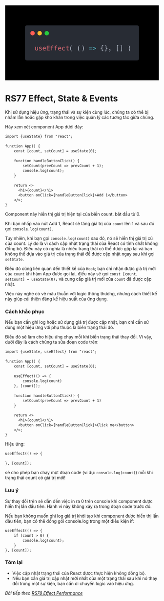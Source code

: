 ![Create-HTML-1](images/effect.webp) 

# RS77 Effect, State & Events

Khi sử dụng hiệu ứng, trạng thái và sự kiện cùng lúc, chúng ta có thể bị nhầm lẫn hoặc gặp khó khăn trong việc quản lý các tương tác giữa chúng.

Hãy xem xét component App dưới đây:

```
import {useState} from "react";

function App() {
    const [count, setCount] = useState(0);

    function handleButtonClick() {
        setCount(prevCount => prevCount + 1);
        console.log(count);
    }

    return <>
      <h1>{count}</h1>
      <button onClick={handleButtonClick}>Add 1</button>
    </>;
}
```

Component này hiển thị giá trị hiện tại của biến count, bắt đầu từ 0.

Khi bạn nhấp vào nút Add 1, React sẽ tăng giá trị của `count` lên 1 và sau đó gọi `console.log(count)`.

Tuy nhiên, khi bạn gọi `console.log(count)` sau đó, nó sẽ hiển thị giá trị cũ của count. Lý do là vì cách cập nhật trạng thái của React có tính chất không đồng bộ. Điều này có nghĩa là nhiều trạng thái có thể được gộp lại và bạn không thể dựa vào giá trị của trạng thái để được cập nhật ngay sau khi gọi `setState`.

Điều đó cũng liên quan đến thiết kế của `Hook`; bạn chỉ nhận được giá trị mới của `count` khi hàm App được gọi lại, điều này sẽ gọi `const [count, setCount] = useState(0);` và cung cấp giá trị mới của `count` đã được cập nhật.

Việc này nghe có vẻ mâu thuẫn với logic thông thường, nhưng cách thiết kế này giúp cải thiện đáng kể hiệu suất của ứng dụng.

### Cách khắc phục

Nếu bạn cần ghi log hoặc sử dụng giá trị được cập nhật, bạn chỉ cần sử dụng một hiệu ứng với phụ thuộc là biến trạng thái đó.

Điều đó sẽ làm cho hiệu ứng chạy mỗi khi biến trạng thái thay đổi. Vì vậy, dưới đây là cách chúng ta sửa đoạn code trên:

```
import {useState, useEffect} from "react";

function App() {
    const [count, setCount] = useState(0);

    useEffect(() => {
        console.log(count)
    }, [count]);

    function handleButtonClick() {
        setCount(prevCount => prevCount + 1)
    }

    return <>
      <h1>{count}</h1>
      <button onClick={handleButtonClick}>Click me</button>
    </>;
}
```

Hiệu ứng:

```
useEffect(() => {

}, [count]);
```

sẽ cho phép bạn chạy một đoạn code (ví dụ: `console.log(count)`) mỗi khi trạng thái count có giá trị mới!

### Lưu ý 

Sự thay đổi trên sẽ dẫn đến việc in ra 0 trên console khi component được hiển thị lần đầu tiên. Hành vi này không xảy ra trong đoạn code trước đó.

Nếu bạn không muốn ghi log giá trị khởi tạo khi component được hiển thị lần đầu tiên, bạn có thể đóng gói console.log trong một điều kiện if:

```
useEffect(() => {
    if (count > 0) {
        console.log(count);
    }
}, [count]);
```

### Tóm lại

- Việc cập nhật trạng thái của React được thực hiện không đồng bộ.
- Nếu bạn cần giá trị cập nhật mới nhất của một trạng thái sau khi nó thay đổi trong một sự kiện, bạn cần di chuyển logic vào hiệu ứng.

*Bài tiếp theo [RS78 Effect Performance](/lesson/session/session_78_effect_performance.md)*
